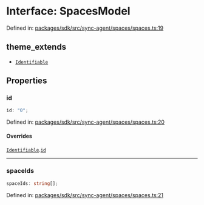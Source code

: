 # Interface: SpacesModel

Defined in: [packages/sdk/src/sync-agent/spaces/spaces.ts:19](https://github.com/towns-protocol/towns/blob/0db1fd0ac7258e8db8cedfb6183e8eade8284fa1/packages/sdk/src/sync-agent/spaces/spaces.ts#L19)

## theme_extends

- [`Identifiable`](Identifiable.md)

## Properties

### id

```ts
id: "0";
```

Defined in: [packages/sdk/src/sync-agent/spaces/spaces.ts:20](https://github.com/towns-protocol/towns/blob/0db1fd0ac7258e8db8cedfb6183e8eade8284fa1/packages/sdk/src/sync-agent/spaces/spaces.ts#L20)

#### Overrides

[`Identifiable`](Identifiable.md).[`id`](Identifiable.md#id)

***

### spaceIds

```ts
spaceIds: string[];
```

Defined in: [packages/sdk/src/sync-agent/spaces/spaces.ts:21](https://github.com/towns-protocol/towns/blob/0db1fd0ac7258e8db8cedfb6183e8eade8284fa1/packages/sdk/src/sync-agent/spaces/spaces.ts#L21)
